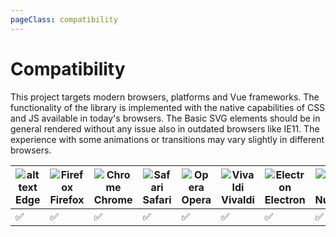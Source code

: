 ```yaml
---
pageClass: compatibility
---
```


# Compatibility

This project targets modern browsers, platforms and Vue frameworks.
The functionality of the library is implemented with the native capabilities of CSS and JS available in today's browsers.
The Basic SVG elements should be in general rendered without any issue also in outdated browsers like IE11.
The experience with some animations or transitions may vary slightly in different browsers.

| ![alt text](https://cdn.worldvectorlogo.com/logos/microsoft-edge-1.svg "Edge")<br> Edge | ![Firefox](https://cdn.worldvectorlogo.com/logos/firefox-5.svg "Firefox")<br>Firefox | ![Chrome](https://cdn.worldvectorlogo.com/logos/chrome.svg "Chrome")<br>Chrome | ![Safari](https://cdn.worldvectorlogo.com/logos/safari-3.svg "Safari") <br>Safari | ![Opera](https://cdn.worldvectorlogo.com/logos/opera-2.svg "Opera")<br>Opera | ![Vivaldi](https://cdn.worldvectorlogo.com/logos/vivaldi.svg "Vivaldi") <br>Vivaldi | ![Electron](https://cdn.worldvectorlogo.com/logos/electron-1.svg "Electron") <br>Electron | ![Nuxt.js](https://nuxtjs.org/logos/nuxt.svg "Nuxt.js") <br>Nuxt.js |
| --------------------------------------------------------------------------------------- | ------------------------------------------------------------------------------------ | ------------------------------------------------------------------------------ | --------------------------------------------------------------------------------- | ---------------------------------------------------------------------------- | ----------------------------------------------------------------------------------- | ----------------------------------------------------------------------------------------- | ------------------------------------------------------------------- |
| :white_check_mark:                                                                      | :white_check_mark:                                                                   | :white_check_mark:                                                             | :white_check_mark:                                                                | :white_check_mark:                                                           | :white_check_mark:                                                                  | :white_check_mark:                                                                        | :white_check_mark:                                                  |
